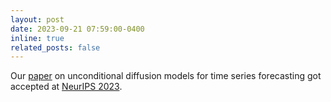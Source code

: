```yaml
---
layout: post
date: 2023-09-21 07:59:00-0400
inline: true
related_posts: false
---
```


Our <a href='https://arxiv.org/abs/2307.11494'>paper</a> on unconditional diffusion models for time series forecasting got accepted at <a href='https://neurips.cc'>NeurIPS 2023</a>.
